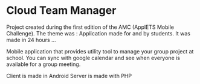 # Cloud Team Manager #

Project created during the first edition of the AMC (ApplETS Mobile Challenge). 
The theme was : Application made for and by students.
It was made in 24 hours ... 

Mobile application that provides utility tool to manage your group project at school.
You can sync with google calendar and see when everyone is available for a group meeting.

Client is made in Android
Server is made with PHP

